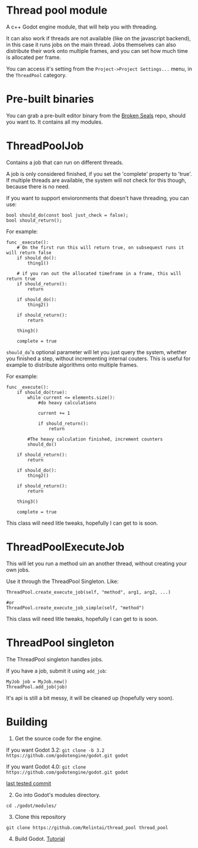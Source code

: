 # Thread pool module

A c++ Godot engine module, that will help you with threading.

It can also work if threads are not available (like on the javascript backend), in this case it runs jobs on the
main thread. Jobs themselves can also distribute their work onto multiple frames, and you can set how much time
is allocated per frame.

You can access it's setting from the `Project->Project Settings...` menu, in the `ThreadPool` category.

# Pre-built binaries

You can grab a pre-built editor binary from the [Broken Seals](https://github.com/Relintai/broken_seals/releases)
repo, should you want to. It contains all my modules.

# ThreadPoolJob

Contains a job that can run on different threads.

A job is only considered finished, if you set the 'complete' property to 'true'. If multiple threads are available,
the system will not check for this though, because there is no need.

If you want to support envioronments that doesn't have threading, you can use:

```
bool should_do(const bool just_check = false);
bool should_return();
```

For example:

```
func _execute():
    # On the first run this will return true, on subsequest runs it will return false
    if should_do():
        thing1()

    # if you ran out the allocated timeframe in a frame, this will return true
    if should_return():
        return

    if should_do():
        thing2()

    if should_return():
        return

    thing3()

    complete = true

```

`should_do`'s optional parameter will let you just query the system, whether you finished a step, without
incrementing internal couters. This is useful for example to distribute algorithms onto multiple frames.

For example:

```
func _execute():
    if should_do(true):
        while current <= elements.size():
            #do heavy calculations

            current += 1

            if should_return():
                return

        #The heavy calculation finished, increment counters
        should_do()

    if should_return():
        return

    if should_do():
        thing2()

    if should_return():
        return

    thing3()

    complete = true

```

This class will need litle tweaks, hopefully I can get to is soon.

# ThreadPoolExecuteJob

This will let you run a method uin an another thread, without creating your own jobs.

Use it through the ThreadPool Singleton. Like:

```
ThreadPool.create_execute_job(self, "method", arg1, arg2, ...)

#or
ThreadPool.create_execute_job_simple(self, "method")
```

This class will need litle tweaks, hopefully I can get to is soon.

# ThreadPool singleton

The ThreadPool singleton handles jobs.

If you have a job, submit it using `add_job`:

```
MyJob job = MyJob.new()
ThreadPool.add_job(job)
```

It's api is still a bit messy, it will be cleaned up (hopefully very soon).

# Building

1. Get the source code for the engine.

If you want Godot 3.2:
```git clone -b 3.2 https://github.com/godotengine/godot.git godot```

If you want Godot 4.0:
```git clone https://github.com/godotengine/godot.git godot```

[last tested commit](https://github.com/godotengine/godot/commit/b7e10141197fdd9b0dbc4cfa7890329510d36540)

2. Go into Godot's modules directory.

```
cd ./godot/modules/
```

3. Clone this repository

```
git clone https://github.com/Relintai/thread_pool thread_pool
```

4. Build Godot. [Tutorial](https://docs.godotengine.org/en/latest/development/compiling/index.html)


